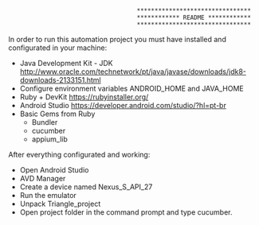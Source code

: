 
                                        ********************************
                                        ************ README ************ 
                                        ********************************


In order to run this automation project you must have installed and configurated in your machine:
- Java Development Kit - JDK http://www.oracle.com/technetwork/pt/java/javase/downloads/jdk8-downloads-2133151.html
- Configure environment variables ANDROID_HOME and JAVA_HOME
- Ruby + DevKit  https://rubyinstaller.org/
- Android Studio  https://developer.android.com/studio/?hl=pt-br
- Basic Gems from Ruby
  - Bundler
  - cucumber
  - appium_lib

After everything configurated and working:
- Open Android Studio
- AVD Manager
- Create a device named Nexus_S_API_27
- Run the emulator
- Unpack Triangle_project
- Open project folder in the command prompt and type cucumber.